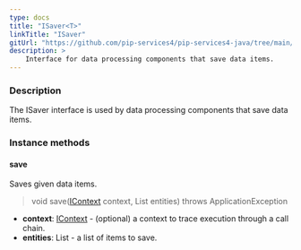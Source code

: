 ```yaml
---
type: docs
title: "ISaver<T>"
linkTitle: "ISaver"
gitUrl: "https://github.com/pip-services4/pip-services4-java/tree/main/pip-services4-persistence-java"
description: >
    Interface for data processing components that save data items.
---
```


### Description

The ISaver interface is used by data processing components that save data items.

### Instance methods

#### save
Saves given data items.

> void save([IContext](../../../components/context/icontext) context, List<T> entities) throws ApplicationException

- **context**: [IContext](../../../components/context/icontext) - (optional) a context to trace execution through a call chain.
- **entities**: List<T> - a list of items to save.

